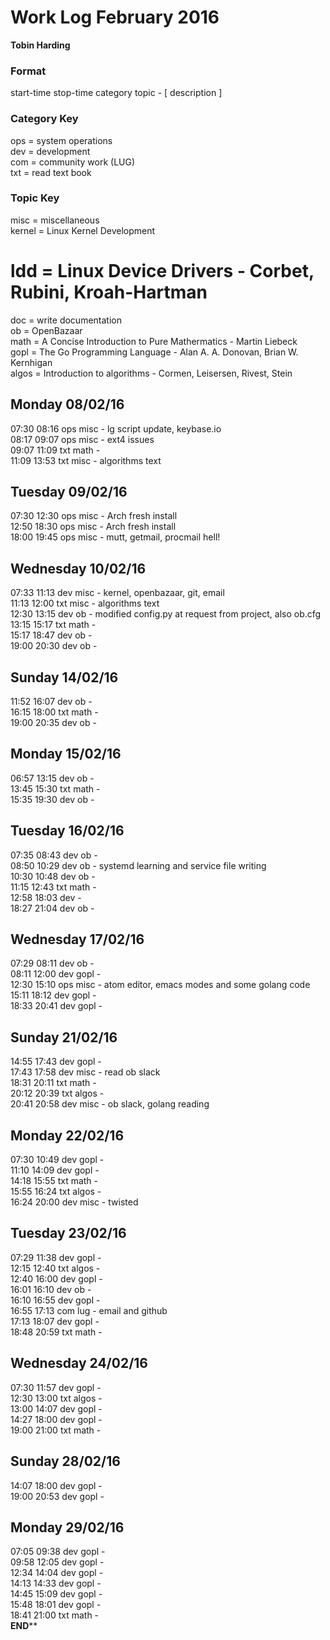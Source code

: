 Work Log February 2016  
======================  
**Tobin Harding**  
  
### Format #  
start-time stop-time category topic - [ description ]  
  
### Category Key #  
ops = system operations    
dev = development    
com = community work (LUG)    
txt = read text book  
  
### Topic Key #  
misc = miscellaneous    
kernel = Linux Kernel Development  
# ldd = Linux Device Drivers - Corbet, Rubini, Kroah-Hartman  
doc = write documentation  
ob = OpenBazaar  
math = A Concise Introduction to Pure Mathermatics - Martin Liebeck  
gopl = The Go Programming Language - Alan A. A. Donovan, Brian W. Kernhigan  
algos = Introduction to algorithms - Cormen, Leisersen, Rivest, Stein  
  
Monday 08/02/16  
----------------  
07:30 08:16 ops misc - lg script update, keybase.io  
08:17 09:07 ops misc - ext4 issues  
09:07 11:09 txt math -  
11:09 13:53 txt misc - algorithms text  
  
Tuesday 09/02/16  
----------------  
07:30 12:30 ops misc - Arch fresh install  
12:50 18:30 ops misc - Arch fresh install  
18:00 19:45 ops misc - mutt, getmail, procmail hell!  
  
Wednesday 10/02/16  
----------------  
07:33 11:13 dev misc - kernel, openbazaar, git, email  
11:13 12:00 txt misc - algorithms text  
12:30 13:15 dev ob - modified config.py at request from project, also ob.cfg  
13:15 15:17 txt math -   
15:17 18:47 dev ob -   
19:00 20:30 dev ob -  
  
Sunday 14/02/16  
----------------  
11:52 16:07 dev ob -   
16:15 18:00 txt math -  
19:00 20:35 dev ob -   
  
Monday 15/02/16  
----------------  
06:57 13:15 dev ob -  
13:45 15:30 txt math -  
15:35 19:30 dev ob -   
  
Tuesday 16/02/16  
----------------  
07:35 08:43 dev ob -   
08:50 10:29 dev ob - systemd learning and service file writing  
10:30 10:48 dev ob -   
11:15 12:43 txt math -  
12:58 18:03 dev  -   
18:27 21:04 dev ob -   
  
Wednesday 17/02/16  
----------------  
07:29 08:11 dev ob -   
08:11 12:00 dev gopl -   
12:30 15:10 ops misc - atom editor, emacs modes and some golang code  
15:11 18:12 dev gopl -   
18:33 20:41 dev gopl -   
  
Sunday 21/02/16  
----------------  
14:55 17:43 dev gopl -   
17:43 17:58 dev misc - read ob slack  
18:31 20:11 txt math -   
20:12 20:39 txt algos -   
20:41 20:58 dev misc - ob slack, golang reading  
  
Monday 22/02/16  
----------------  
07:30 10:49 dev gopl -   
11:10 14:09 dev gopl -   
14:18 15:55 txt math -   
15:55 16:24 txt algos -   
16:24 20:00 dev misc - twisted  
  
Tuesday 23/02/16  
----------------  
07:29 11:38 dev gopl -   
12:15 12:40 txt algos -   
12:40 16:00 dev gopl -   
16:01 16:10 dev ob -   
16:10 16:55 dev gopl -  
16:55 17:13 com lug - email and github  
17:13 18:07 dev gopl -   
18:48 20:59 txt math -   
  
Wednesday 24/02/16  
----------------  
07:30 11:57 dev gopl -  
12:30 13:00 txt algos -  
13:00 14:07 dev gopl -   
14:27 18:00 dev gopl -  
19:00 21:00 txt math -  
  
Sunday 28/02/16  
----------------  
14:07 18:00 dev gopl -   
19:00 20:53 dev gopl -   
  
Monday 29/02/16  
----------------  
07:05 09:38 dev gopl -   
09:58 12:05 dev gopl -   
12:34 14:04 dev gopl -   
14:13 14:33 dev gopl -   
14:45 15:09 dev gopl -   
15:48 18:01 dev gopl -   
18:41 21:00 txt math -  
******END********  
